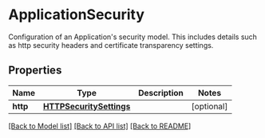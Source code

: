# ApplicationSecurity

Configuration of an Application's security model. This includes details such as http security headers and certificate transparency settings. 
## Properties
Name | Type | Description | Notes
------------ | ------------- | ------------- | -------------
**http** | [**HTTPSecuritySettings**](HTTPSecuritySettings.md) |  | [optional] 

[[Back to Model list]](../README.md#documentation-for-models) [[Back to API list]](../README.md#documentation-for-api-endpoints) [[Back to README]](../README.md)


